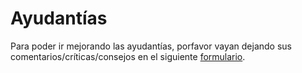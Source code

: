 # Ayudantías

Para poder ir mejorando las ayudantías, porfavor vayan dejando sus comentarios/críticas/consejos en el siguiente [formulario](https://docs.google.com/forms/d/e/1FAIpQLSeDgnuk19y2fYOZ0AD_k2AiP8iBCeD1J6lp3s2LOmAFH5LXzw/viewform).
